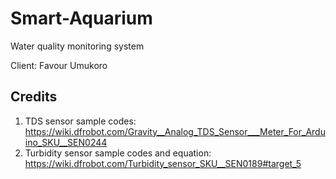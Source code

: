 # Smart-Aquarium
Water quality monitoring system  

Client: Favour Umukoro   

## Credits  
1. TDS sensor sample codes: https://wiki.dfrobot.com/Gravity__Analog_TDS_Sensor___Meter_For_Arduino_SKU__SEN0244  
2. Turbidity sensor sample codes and equation: https://wiki.dfrobot.com/Turbidity_sensor_SKU__SEN0189#target_5  


